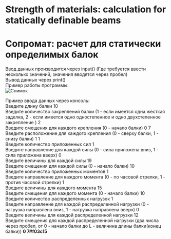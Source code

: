 # Strength of materials: calculation for statically definable beams
#  Сопромат: расчет для статически определимых балок

Ввод данных производится через input() (Где требуется ввести несколько значений, значения вводятся через пробел)<br>
Вывод данных через print()<br>
Пример работы программы:<br>
![Снимок](https://user-images.githubusercontent.com/84970248/144568401-7ed37993-4ede-4772-8872-344bbd929c9c.JPG)

Пример ввода данных через консоль:<br>
Введите длину балки 10<br>
Введите количество закреплений балки (1 - если имеется одна жесткая заделка, 2 - если имеется одно одностепенное и одно двухстепенное закрепление ) 2<br>
Введите смещения для каждого крепления (0 - начало балки) 0 7<br>
Введите расположение для каждого крепления (0 - сверху балки, 1 - снизу балки) 1 1<br>
Введите количество приложенных сил 1<br>
Введите направление для каждой силы (0 - сила приложена вниз, 1 - сила приложена вверх) 0<br>
Введите величины для каждой силы 19<br>
Введите смещения для каждой силы (0 - начало балки) 10<br>
Введите количество приложенных моментов 1<br>
Введите направление для каждого момента (0 - по часовой стрелки, 1 - против часовой стрелки) 1<br>
Введите величины для каждого момента 15<br>
Введите смещения для каждого момента (0 - начало балки) 10<br>
Введите количество распределенных нагрузок 1<br>
Введите направление для каждой распределенной нагрузки (0 - нагрузка направлена вниз, 1 - нагрузка направлена вверх) 0<br>
Введите величины для каждой распределенной нагрузки 12<br>
Введите смещения для каждой распределенной нагрузки (два числа через пробел, от 0 - начало балки до L - величина длины балки(конец балки)) **0 7#f03c15**<br>


